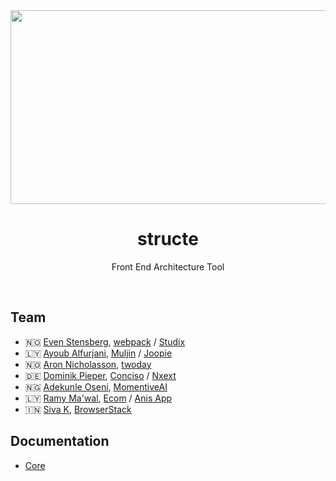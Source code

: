 <div align="center">
    <a href="https://github.com/evenstensberg/structe">
        <img width="1240" height="310" src="./logo/logo.svg">
    </a>
</div>

<h1 align="center">structe</h1>

<p align="center">
  Front End Architecture Tool
</p>
<br>

## Team

- :norway: [Even Stensberg](https://twitter.com/evenstensberg), [webpack](https://webpack.js.org/) / [Studix](https://studix.com/)
- :libya: [Ayoub Alfurjani](https://twitter.com/ZeroDrive1), [Muljin](https://muljin.com/) / [Joopie](https://joopie.co/)
- :norway: [Aron Nicholasson](https://twitter.com/ANicholasson), [twoday](https://twoday.com/)
- 🇩🇪 [Dominik Pieper](https://twitter.com/DominikPieper), [Conciso](https://conciso.de/) / [Nxext](https://nxext.dev)
- :nigeria: [Adekunle Oseni](https://twitter.com/oadex_09), [MomentiveAI](https://momentive.ai/)
- :libya: [Ramy Ma'wal](https://twitter.com/ramymawal), [Ecom](https://www.site.anis.ly/) / [Anis App](https://www.site.anis.ly/)
- 🇮🇳 [Siva K](https://twitter.com/siva_kannan_), [BrowserStack](https://www.browserstack.com/)

## Documentation

- [Core](./CONTRIBUTING.md)
